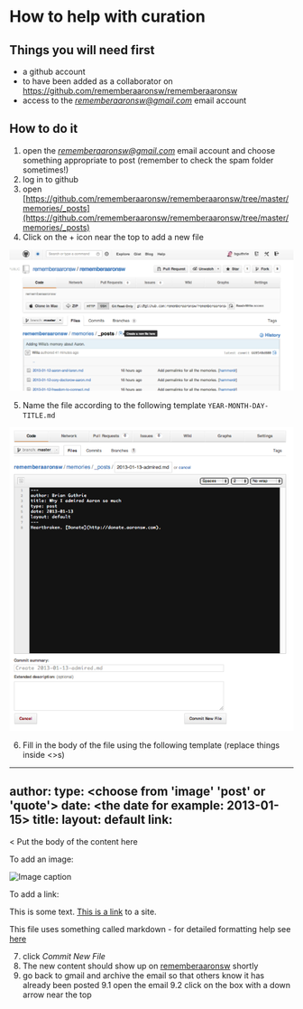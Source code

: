 # How to help with curation

## Things you will need first
* a github account
* to have been added as a collaborator on https://github.com/rememberaaronsw/rememberaaronsw
* access to the *rememberaaronsw@gmail.com* email account 

## How to do it
1. open the *rememberaaronsw@gmail.com* email account and choose something appropriate to post (remember to check the spam folder sometimes!)
2. log in to github
3. open [https://github.com/rememberaaronsw/rememberaaronsw/tree/master/memories/_posts](https://github.com/rememberaaronsw/rememberaaronsw/tree/master/memories/_posts) 
4. Click on the + icon near the top to add a new file

![Add File screenshot](images/add-file-screenshot.png)

5. Name the file according to the following template `YEAR-MONTH-DAY-TITLE.md`

![Name File screenshot](images/name-file-screenshot.png)

6. Fill in the body of the file using the following template (replace things inside <>s)
  ---
  author: <put the authors name here>
  type: <choose from 'image' 'post' or 'quote'>
  date: <the date for example: 2013-01-15>
  title: <the title of the content> 
  layout: default
  link: <delete if unneeded>
  ---
  < 
  Put the body of the content here
  
  To add an image:

  ![Image caption](http://path-to-image.jpg)

  To add a link:

  This is some text. [This is a link](http://aaronsw.com) to a site.
  >

This file uses something called markdown - for detailed formatting help see [here](http://daringfireball.net/projects/markdown/)

7. click *Commit New File*
8. The new content should show up on [rememberaaronsw](http://www.rememberaaronsw.com/) shortly
9. go back to gmail and archive the email so that others know it has already been posted
9.1 open the email
9.2 click on the box with a down arrow near the top
